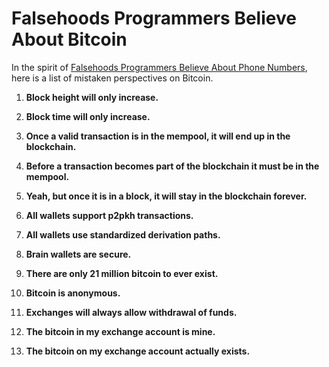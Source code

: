 # Falsehoods Programmers Believe About Bitcoin

In the spirit of [Falsehoods Programmers Believe About Phone Numbers](https://github.com/googlei18n/libphonenumber/blob/master/FALSEHOODS.md), 
here is a list of mistaken perspectives on Bitcoin.

1. **Block height will only increase.**
   
2. **Block time will only increase.**
   
3. **Once a valid transaction is in the mempool, it will end up in the blockchain.**
   
4. **Before a transaction becomes part of the blockchain it must be in the mempool.**
   
5. **Yeah, but once it is in a block, it will stay in the blockchain forever.**
   
6. **All wallets support p2pkh transactions.**
   
7. **All wallets use standardized derivation paths.**
   
8. **Brain wallets are secure.**
   
9. **There are only 21 million bitcoin to ever exist.**
   
10. **Bitcoin is anonymous.**
   
11. **Exchanges will always allow withdrawal of funds.**

12. **The bitcoin in my exchange account is mine.**

13. **The bitcoin on my exchange account actually exists.**